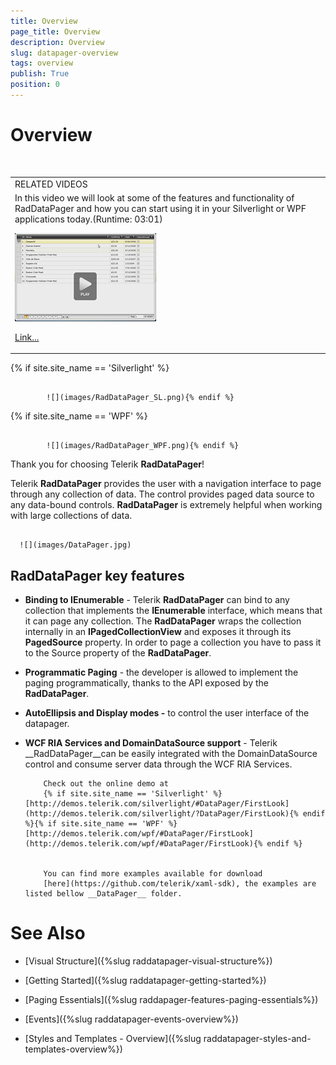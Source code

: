 ```yaml
---
title: Overview
page_title: Overview
description: Overview
slug: datapager-overview
tags: overview
publish: True
position: 0
---
```


# Overview








<table> <tr><td>RELATED VIDEOS</td></tr><tr><td>In this video we will look at some of the features and functionality of RadDataPager and how you can start using it in your Silverlight or WPF applications today.(Runtime: 03:01)

![](images/datapager_introduction_video.png)

[Link...](http://tv.telerik.com/watch/silverlight/introduction-to-raddatapager)</td></tr></table>



{% if site.site_name == 'Silverlight' %}


				 
			![](images/RadDataPager_SL.png){% endif %}

{% if site.site_name == 'WPF' %}


				 
			![](images/RadDataPager_WPF.png){% endif %}

Thank you for choosing Telerik __RadDataPager__!

Telerik __RadDataPager__ provides the user with a navigation interface to page through any collection of data. The control provides paged data source to any data-bound controls. __RadDataPager__ is extremely helpful when working with large collections of data. 




         
      ![](images/DataPager.jpg)

## RadDataPager key features

* __Binding to IEnumerable__ - Telerik __RadDataPager__ can bind to any collection that implements the __IEnumerable__ interface, which means that it can page any collection. The __RadDataPager__ wraps the collection internally in an __IPagedCollectionView__ and exposes it through its __PagedSource__ property. In order to page a collection you have to pass it to the Source property of the __RadDataPager__. 


* __Programmatic Paging__ - the developer is allowed to implement the paging programmatically, thanks to the API exposed by the __RadDataPager__. 


* __AutoEllipsis and Display modes -__ to control the user interface of the datapager. 


* __WCF RIA Services and DomainDataSource support__ - Telerik __RadDataPager__can be easily integrated with the DomainDataSource control and consume server data through the WCF RIA Services. 




          Check out the online demo at
          {% if site.site_name == 'Silverlight' %}[http://demos.telerik.com/silverlight/#DataPager/FirstLook](http://demos.telerik.com/silverlight/?DataPager/FirstLook){% endif %}{% if site.site_name == 'WPF' %}[http://demos.telerik.com/wpf/#DataPager/FirstLook](http://demos.telerik.com/wpf/#DataPager/FirstLook){% endif %}


          You can find more examples available for download
          [here](https://github.com/telerik/xaml-sdk), the examples are listed bellow __DataPager__ folder.
        

# See Also

 * [Visual Structure]({%slug raddatapager-visual-structure%})

 * [Getting Started]({%slug raddatapager-getting-started%})

 * [Paging Essentials]({%slug raddapager-features-paging-essentials%})

 * [Events]({%slug raddatapager-events-overview%})

 * [Styles and Templates - Overview]({%slug raddatapager-styles-and-templates-overview%})
